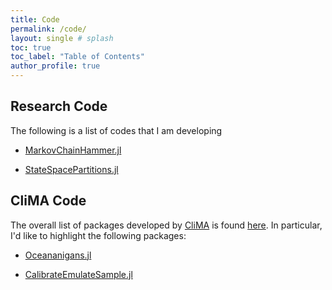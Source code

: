 ```yaml
---
title: Code
permalink: /code/
layout: single # splash
toc: true
toc_label: "Table of Contents"
author_profile: true
---
```


## Research Code 
The following is a list of codes that I am developing

* [MarkovChainHammer.jl](https://github.com/sandreza/MarkovChainHammer.jl)

* [StateSpacePartitions.jl](https://github.com/sandreza/StateSpacePartitions.jl)


## CliMA Code
The overall list of packages developed by [CliMA](https://clima.caltech.edu/) is found [here](https://github.com/CliMA). 
In particular, I'd like to highlight the following packages:

* [Oceananigans.jl](https://github.com/CliMA/Oceananigans.jl)

* [CalibrateEmulateSample.jl](https://github.com/CliMA/CalibrateEmulateSample.jl)

